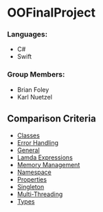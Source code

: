 # OOFinalProject

### Languages:
* C#
* Swift

### Group Members:
* Brian Foley
* Karl Nuetzel

## Comparison Criteria
* [Classes](classes.md)
* [Error Handling](errors.md)
* [General](general.md)
* [Lamda Expressions](lamda.md)
* [Memory Management](memoryManagement.md)
* [Namespace](namespace.md)
* [Properties](properties.md)
* [Singleton](singleton.md)
* [Multi-Threading](threads.md)
* [Types](types.md)
